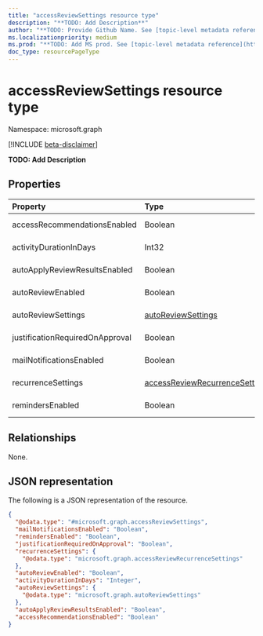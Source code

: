 ```yaml
---
title: "accessReviewSettings resource type"
description: "**TODO: Add Description**"
author: "**TODO: Provide Github Name. See [topic-level metadata reference](https://msgo.azurewebsites.net/add/document/guidelines/metadata.html#topic-level-metadata)**"
ms.localizationpriority: medium
ms.prod: "**TODO: Add MS prod. See [topic-level metadata reference](https://msgo.azurewebsites.net/add/document/guidelines/metadata.html#topic-level-metadata)**"
doc_type: resourcePageType
---
```


# accessReviewSettings resource type

Namespace: microsoft.graph

[!INCLUDE [beta-disclaimer](../../includes/beta-disclaimer.md)]

**TODO: Add Description**

## Properties
|Property|Type|Description|
|:---|:---|:---|
|accessRecommendationsEnabled|Boolean|**TODO: Add Description**|
|activityDurationInDays|Int32|**TODO: Add Description**|
|autoApplyReviewResultsEnabled|Boolean|**TODO: Add Description**|
|autoReviewEnabled|Boolean|**TODO: Add Description**|
|autoReviewSettings|[autoReviewSettings](../resources/autoreviewsettings.md)|**TODO: Add Description**|
|justificationRequiredOnApproval|Boolean|**TODO: Add Description**|
|mailNotificationsEnabled|Boolean|**TODO: Add Description**|
|recurrenceSettings|[accessReviewRecurrenceSettings](../resources/accessreviewrecurrencesettings.md)|**TODO: Add Description**|
|remindersEnabled|Boolean|**TODO: Add Description**|

## Relationships
None.

## JSON representation
The following is a JSON representation of the resource.
<!-- {
  "blockType": "resource",
  "@odata.type": "microsoft.graph.accessReviewSettings"
}
-->
``` json
{
  "@odata.type": "#microsoft.graph.accessReviewSettings",
  "mailNotificationsEnabled": "Boolean",
  "remindersEnabled": "Boolean",
  "justificationRequiredOnApproval": "Boolean",
  "recurrenceSettings": {
    "@odata.type": "microsoft.graph.accessReviewRecurrenceSettings"
  },
  "autoReviewEnabled": "Boolean",
  "activityDurationInDays": "Integer",
  "autoReviewSettings": {
    "@odata.type": "microsoft.graph.autoReviewSettings"
  },
  "autoApplyReviewResultsEnabled": "Boolean",
  "accessRecommendationsEnabled": "Boolean"
}
```

